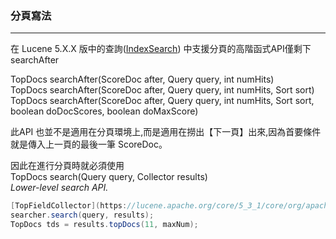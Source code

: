 ### 分頁寫法
***

在 Lucene 5.X.X 版中的查詢([IndexSearch](https://lucene.apache.org/core/4_0_0/core/org/apache/lucene/search/IndexSearcher.html)) 中支援分頁的高階函式API僅剩下searchAfter

TopDocs searchAfter(ScoreDoc after, Query query, int numHits)    
TopDocs searchAfter(ScoreDoc after, Query query, int numHits, Sort sort)  
TopDocs searchAfter(ScoreDoc after, Query query, int numHits, Sort sort, boolean doDocScores, boolean doMaxScore)  

此API 也並不是適用在分頁環境上,而是適用在撈出【下一頁】出來,因為首要條件就是傳入上一頁的最後一筆 ScoreDoc。

因此在進行分頁時就必須使用  
TopDocs search(Query query, Collector results)  
*Lower-level search API.*

``` java
[TopFieldCollector](https://lucene.apache.org/core/5_3_1/core/org/apache/lucene/search/TopFieldCollector.html) results = TopFieldCollector.create(sort, maxNum, false, false, false);
searcher.search(query, results);
TopDocs tds = results.topDocs(11, maxNum);  
```



